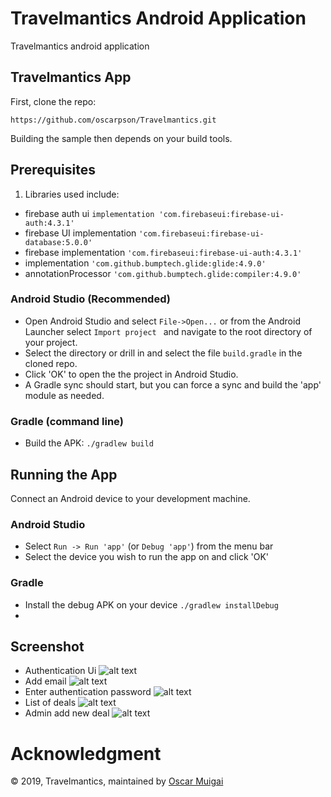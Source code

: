 Travelmantics Android Application 
=============================

Travelmantics android application 

## Travelmantics App

First, clone the repo:

`https://github.com/oscarpson/Travelmantics.git`


Building the sample then depends on your build tools.
## Prerequisites
1. Libraries used include:
*  firebase auth ui `implementation 'com.firebaseui:firebase-ui-auth:4.3.1'`
*  firebase UI implementation `'com.firebaseui:firebase-ui-database:5.0.0'`
*  firebase implementation `'com.firebaseui:firebase-ui-auth:4.3.1'`
*  implementation `'com.github.bumptech.glide:glide:4.9.0'`
*  annotationProcessor `'com.github.bumptech.glide:compiler:4.9.0'`


### Android Studio (Recommended)


* Open Android Studio and select `File->Open...` or from the Android Launcher select `Import project ` and navigate to the root directory of your project.
* Select the directory or drill in and select the file `build.gradle` in the cloned repo.
* Click 'OK' to open the the project in Android Studio.
* A Gradle sync should start, but you can force a sync and build the 'app' module as needed.

### Gradle (command line)

* Build the APK: `./gradlew build`

## Running the  App

Connect an Android device to your development machine.

### Android Studio

* Select `Run -> Run 'app'` (or `Debug 'app'`) from the menu bar
* Select the device you wish to run the app on and click 'OK'

### Gradle

* Install the debug APK on your device `./gradlew installDebug`
* 

## Screenshot 
* Authentication Ui ![alt text](/images/img1.png)
 * Add email ![alt text](/images/img2.png)
 * Enter authentication password ![alt text](/images/img3.png)
  * List of deals  ![alt text](/image4/img4.png)
 * Admin add new deal ![alt text](/images/img5.png)
# Acknowledgment
 © 2019, Travelmantics, maintained by  [Oscar Muigai](https://github.com/oscarpson/Travelmantics.git)
